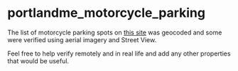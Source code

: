 # portlandme_motorcycle_parking

The list of motorcycle parking spots on [this site](https://www.portlandmaine.gov/296/Parking?contentId=44b81e32-85f3-4ee9-8f35-17301a18266e) was geocoded and some were verified using aerial imagery and Street View.

Feel free to help verify remotely and in real life and add any other properties that would be useful.